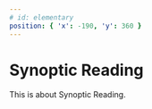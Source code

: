 ```yaml
---
# id: elementary
position: { 'x': -190, 'y': 360 }
---
```


# Synoptic Reading

This is about Synoptic Reading.